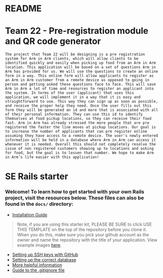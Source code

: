 # README

# Team 22 - Pre-registration module and QR code generator

	The project that Team 22 will be designing is a pre registration system for Arm in Arm clients, which will allow clients to be identified quickly and easily when picking up food from an Arm in Arm location. This application will be based on a set of questions Arm in Arm has provided for us. We will use the questions to create an online form in a way. This online form will allow applicants to register as an Arm in Arm customer from a remote device as opposed to going in person and getting asked these questions face to face. This will save Arm in Arm a lot of time and resources to register an applicant into the system. In terms of the user (applicant) that uses this application, we will implement it in a way that it is easy and straightforward to use. This way they can sign up as soon as possible, and receive the proper help they need. Once the user fills out this form they will be generated an id and more that is associated with all of their personal information. They can use this id to identify themselves at food pickup locations, so they can receive their food fast. Arm in Arm has already stressed the more people that are pre registered the faster the line moves at pickup locations. Our goal is to increase the number of applicants that can pre register online assuming they have access to a remote device. The user's newly entered information will be held in a database where Arm in Arm can access it whenever it is needed. Overall this should not completely resolve the issue of non registered customers showing up to locations and asking for food, but the goal is to lessen that number. We hope to make Arm in Arm’s life easier with this application!


# SE Rails starter

### Welcome! To learn how to get started with your own Rails project, visit the resources below. These files can also be found in the `docs/` directory:
* [Installation Guide](docs/Installation_Guide.md)
> Note, if you are using this starter kit, PLEASE BE SURE to click USE THIS TEMPLATE on the top of the repository before you clone it. When you do this, make sure you pick your github account as the owner and name the repository with the title of your application. View example images [here](https://github.com/TCNJ-SE/SE-Rails-starter-kit/blob/main/docs/setup-demo-images.md).
  * [Setting up SSH keys with GitHub](docs/Setting_up_SSH_keys_GitHub.md)
  * [Setting up the correct database](docs/SQLite3_to_Postgres_on_Rails.md)
* [More helpful information](docs/More_helpful_info.md)
* [Guide to the .gitignore file](docs/.gitignore_Guide.md)
